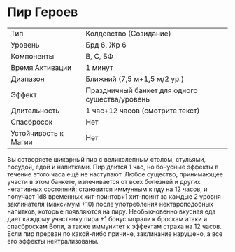 # Пир Героев

|                      |                                                | 
| -------------------- | ---------------------------------------------- |
| Тип                  | Колдовство (Созидание)                         |
| Уровень              | Брд 6, Жр 6                                    |
| Компоненты           | В, С, БФ                                       |
| Время Активации      | 1 минут                                        |
| Диапазон             | Ближний (7,5 м+1,5 м/2 ур.)                    |
| Эффект               | Праздничный банкет для одного существа/уровень |
| Длительность         | 1 час+12 часов (смотрите текст)                |
| Спасбросок           | Нет                                            |
| Устойчивость к Магии | Нет                                            |

 Вы сотворяете шикарный пир с великолепным столом, стульями, посудой, едой и напитками. Пир длится 1 час, но бонусные эффекты в течение этого часа ещё не наступают. Любое существо, принимающее участи в этом банкете, излечивается от всех болезней и других негативных состояний; становится иммунным к яду на 12 часов, и получает 1d8 временных хит-поинтов+1 хит-поинт за каждые 2 уровня заклинателя (максимум +10) после употребления нектароподобных напитков, которые появляются на пиру. Необыкновенно вкусная еда дает каждому участнику пира +1 бонус морали к броскам атаки и спасброскам Воли, а также иммунитет к эффектам страха на 12 часов. Если пир прерван по какой-либо причине, заклинание нарушено, а все его эффекты нейтрализованы.
